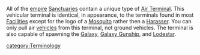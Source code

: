 All of the [empire](empire "wikilink")
[Sanctuaries](Sanctuary "wikilink") contain a unique type of [Air
Terminal](Air_Terminal "wikilink"). This vehicular terminal is
identical, in appearance, to the terminals found in most
[Facilities](Facility "wikilink") except for the logo of a
[Mosquito](Mosquito "wikilink") rather then a
[Harasser](Harasser "wikilink"). You can only pull air
[vehicles](vehicle "wikilink") from this terminal, not ground vehicles.
The terminal is also capable of spawning the
[Galaxy](Galaxy "wikilink"), [Galaxy
Gunship](Galaxy_Gunship "wikilink"), and
[Lodestar](Lodestar "wikilink").

[category:Terminology](category:Terminology "wikilink")